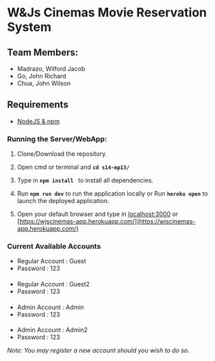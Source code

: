 # W&Js Cinemas Movie Reservation System
## Team Members: 
* Madrazo, Wilford Jacob
* Go, John Richard
* Chua, John Wilson

## Requirements
* [NodeJS & npm](https://www.npmjs.com/get-npm)

### Running the Server/WebApp:
1) Clone/Download the repository.
2) Open cmd or terminal and **`cd s14-mp13/`**
3) Type in  **`npm install `** to install all dependencies.

4) Run **`npm run dev`** to run the application locally or  Run **`heroku open`** to launch the deployed application.

5) Open your default browser and type in [localhost:3000](http://localhost:3000/) or [https://wjscinemas-app.herokuapp.com/](https://wjscinemas-app.herokuapp.com/)

### Current Available Accounts
* Regular Account : Guest
* Password : 123
#### 
* Regular Account : Guest2
* Password : 123
#### 
* Admin Account : Admin
* Password : 123
#### 
* Admin Account : Admin2
* Password : 123

*Note: You may register a new account should you wish to do so.*
